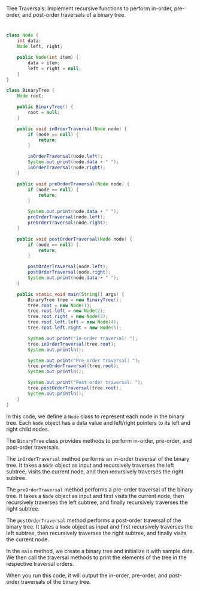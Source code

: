 #
Tree Traversals: Implement recursive functions to perform in-order, pre-order, and post-order traversals of a binary tree.
#

```java
class Node {
    int data;
    Node left, right;

    public Node(int item) {
        data = item;
        left = right = null;
    }
}

class BinaryTree {
    Node root;

    public BinaryTree() {
        root = null;
    }

    public void inOrderTraversal(Node node) {
        if (node == null) {
            return;
        }

        inOrderTraversal(node.left);
        System.out.print(node.data + " ");
        inOrderTraversal(node.right);
    }

    public void preOrderTraversal(Node node) {
        if (node == null) {
            return;
        }

        System.out.print(node.data + " ");
        preOrderTraversal(node.left);
        preOrderTraversal(node.right);
    }

    public void postOrderTraversal(Node node) {
        if (node == null) {
            return;
        }

        postOrderTraversal(node.left);
        postOrderTraversal(node.right);
        System.out.print(node.data + " ");
    }

    public static void main(String[] args) {
        BinaryTree tree = new BinaryTree();
        tree.root = new Node(1);
        tree.root.left = new Node(2);
        tree.root.right = new Node(3);
        tree.root.left.left = new Node(4);
        tree.root.left.right = new Node(5);

        System.out.print("In-order traversal: ");
        tree.inOrderTraversal(tree.root);
        System.out.println();

        System.out.print("Pre-order traversal: ");
        tree.preOrderTraversal(tree.root);
        System.out.println();

        System.out.print("Post-order traversal: ");
        tree.postOrderTraversal(tree.root);
        System.out.println();
    }
}
```

In this code, we define a `Node` class to represent each node in the binary tree. Each `Node` object has a data value and left/right pointers to its left and right child nodes. 

The `BinaryTree` class provides methods to perform in-order, pre-order, and post-order traversals. 

The `inOrderTraversal` method performs an in-order traversal of the binary tree. It takes a `Node` object as input and recursively traverses the left subtree, visits the current node, and then recursively traverses the right subtree.

The `preOrderTraversal` method performs a pre-order traversal of the binary tree. It takes a `Node` object as input and first visits the current node, then recursively traverses the left subtree, and finally recursively traverses the right subtree.

The `postOrderTraversal` method performs a post-order traversal of the binary tree. It takes a `Node` object as input and first recursively traverses the left subtree, then recursively traverses the right subtree, and finally visits the current node.

In the `main` method, we create a binary tree and initialize it with sample data. We then call the traversal methods to print the elements of the tree in the respective traversal orders.

When you run this code, it will output the in-order, pre-order, and post-order traversals of the binary tree.
